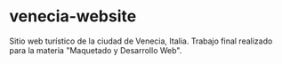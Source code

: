 # venecia-website
 Sitio web turístico de la ciudad de Venecia, Italia. Trabajo final realizado para la materia "Maquetado y Desarrollo Web".

